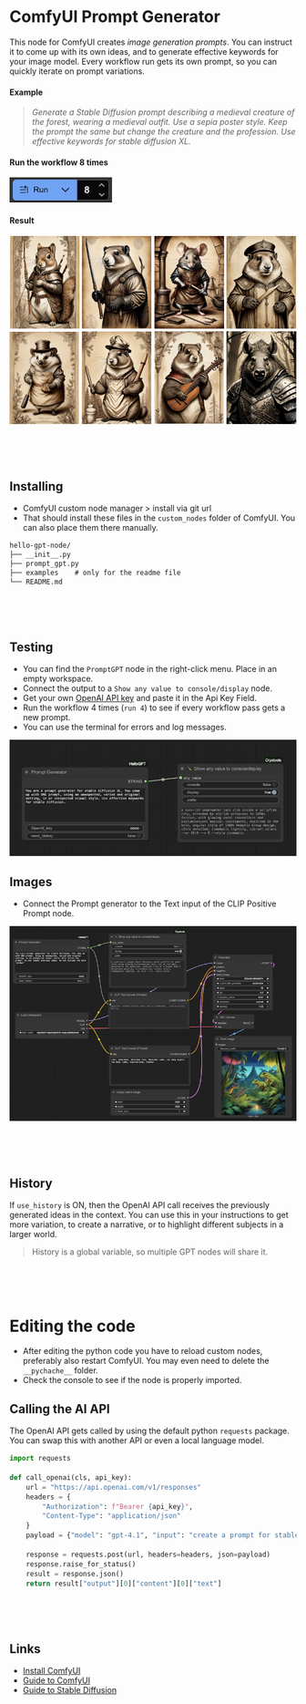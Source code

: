 # ComfyUI Prompt Generator

This node for ComfyUI creates *image generation prompts*. You can instruct it to come up with its own ideas, and to generate effective keywords for your image model. Every workflow run gets its own prompt, so you can quickly iterate on prompt variations. 

#### Example

> *Generate a Stable Diffusion prompt describing a medieval creature of the forest, wearing a medieval outfit. Use a sepia poster style. Keep the prompt the same but change the creature and the profession. Use effective keywords for stable diffusion XL.*

#### Run the workflow 8 times

![button](./examples/button.png) 

#### Result

![creatures](./examples/forest-creatures.png)



<br><Br><br>

## Installing

- ComfyUI custom node manager > install via git url
- That should install these files in the `custom_nodes` folder of ComfyUI. You can also place them there manually.

```
hello-gpt-node/
├── __init__.py 
├── prompt_gpt.py
├── examples    # only for the readme file
└── README.md
```

<br><Br><br>


## Testing

- You can find the `PromptGPT` node in the right-click menu. Place in an empty workspace. 
- Connect the output to a `Show any value to console/display` node.
- Get your own [OpenAI API key](https://platform.openai.com) and paste it in the Api Key Field.
- Run the workflow 4 times (`run 4`) to see if every workflow pass gets a new prompt.
- You can use the terminal for errors and log messages.

![image](./examples/example-debug.png)

## Images

- Connect the Prompt generator to the Text input of the CLIP Positive Prompt node.

![imageclip](./examples/example-image.png)



<br><Br><br>

## History

If `use_history` is ON, then the OpenAI API call receives the previously generated ideas in the context. You can use this in your instructions to get more variation, to create a narrative, or to highlight different subjects in a larger world.

> History is a global variable, so multiple GPT nodes will share it. 

<br><Br><br>

# Editing the code

- After editing the python code you have to reload custom nodes, preferably also restart ComfyUI. You may even need to delete the `__pychache__` folder.
- Check the console to see if the node is properly imported.

## Calling the AI API

The OpenAI API gets called by using the default python `requests` package. You can swap this with another API or even a local language model.

```py
import requests

def call_openai(cls, api_key):
    url = "https://api.openai.com/v1/responses"
    headers = {
        "Authorization": f"Bearer {api_key}",
        "Content-Type": "application/json"
    }
    payload = {"model": "gpt-4.1", "input": "create a prompt for stable diffusion XL about a hamster driving a kart"}

    response = requests.post(url, headers=headers, json=payload)
    response.raise_for_status()
    result = response.json()
    return result["output"][0]["content"][0]["text"]
```

<br><br><br>

## Links

- [Install ComfyUI](https://www.comfy.org)
- [Guide to ComfyUI](https://comfyui-wiki.com/en/tutorial/basic)
- [Guide to Stable Diffusion](https://blog.segmind.com/the-a-z-of-stable-diffusion-essential-concepts-and-terms-demystified/)



